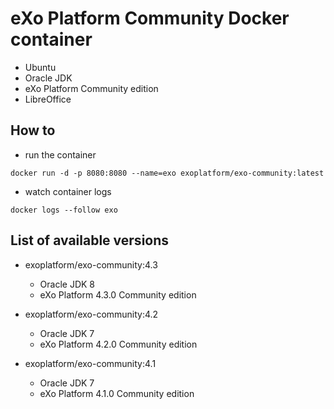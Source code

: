# eXo Platform Community Docker container

* Ubuntu
* Oracle JDK
* eXo Platform Community edition
* LibreOffice

## How to

* run the container

```
docker run -d -p 8080:8080 --name=exo exoplatform/exo-community:latest
```

* watch container logs

```
docker logs --follow exo
```

## List of available versions

* exoplatform/exo-community:4.3
   * Oracle JDK 8
   * eXo Platform 4.3.0 Community edition


* exoplatform/exo-community:4.2
  * Oracle JDK 7
  * eXo Platform 4.2.0 Community edition


* exoplatform/exo-community:4.1
  * Oracle JDK 7
  * eXo Platform 4.1.0 Community edition
